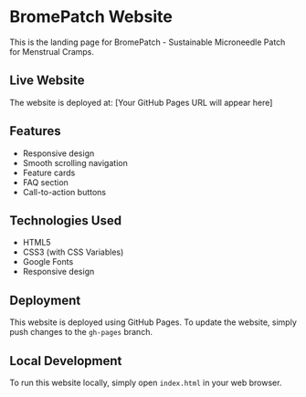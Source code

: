 # BromePatch Website

This is the landing page for BromePatch - Sustainable Microneedle Patch for Menstrual Cramps.

## Live Website

The website is deployed at: [Your GitHub Pages URL will appear here]

## Features

- Responsive design
- Smooth scrolling navigation
- Feature cards
- FAQ section
- Call-to-action buttons

## Technologies Used

- HTML5
- CSS3 (with CSS Variables)
- Google Fonts
- Responsive design

## Deployment

This website is deployed using GitHub Pages. To update the website, simply push changes to the `gh-pages` branch.

## Local Development

To run this website locally, simply open `index.html` in your web browser.

